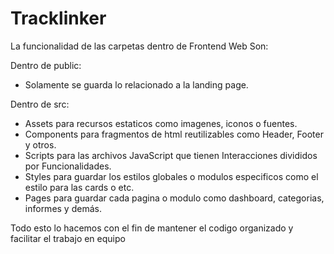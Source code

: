 # Tracklinker

La funcionalidad de las carpetas dentro de Frontend Web Son:

Dentro de public:
- Solamente se guarda lo relacionado a la landing page.

Dentro de src:
- Assets para recursos estaticos como imagenes, iconos o fuentes.
- Components para fragmentos de html reutilizables como Header, Footer y otros.
- Scripts para las archivos JavaScript que tienen Interacciones divididos por Funcionalidades.
- Styles para guardar los estilos globales o modulos especificos como el estilo para las cards o etc.
- Pages para guardar cada pagina o modulo como dashboard, categorias, informes y demás.

Todo esto lo hacemos con el fin de mantener el codigo organizado y facilitar el trabajo en equipo
